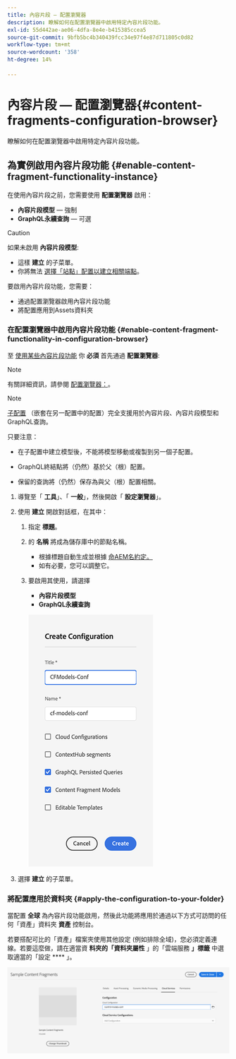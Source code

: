 ```yaml
---
title: 內容片段 — 配置瀏覽器
description: 瞭解如何在配置瀏覽器中啟用特定內容片段功能。
exl-id: 55d442ae-ae06-4dfa-8e4e-b415385ccea5
source-git-commit: 9bfb5bc4b340439fcc34e97f4e87d711805c0d82
workflow-type: tm+mt
source-wordcount: '358'
ht-degree: 14%

---
```


# 內容片段 — 配置瀏覽器{#content-fragments-configuration-browser}

瞭解如何在配置瀏覽器中啟用特定內容片段功能。

## 為實例啟用內容片段功能 {#enable-content-fragment-functionality-instance}

在使用內容片段之前，您需要使用 **配置瀏覽器** 啟用：

* **內容片段模型**  — 強制
* **GraphQL永續查詢**  — 可選

>[!CAUTION]
>
>如果未啟用 **內容片段模型**:
>
>* 這樣 **建立** 的子菜單。
>* 你將無法 [選擇「站點」配置以建立相關端點](/help/headless/graphql-api/graphql-endpoint.md)。


要啟用內容片段功能，您需要：

* 通過配置瀏覽器啟用內容片段功能
* 將配置應用到Assets資料夾

### 在配置瀏覽器中啟用內容片段功能 {#enable-content-fragment-functionality-in-configuration-browser}

至 [使用某些內容片段功能](#creating-a-content-fragment-model) 你 **必須** 首先通過 **配置瀏覽器**:

>[!NOTE]
>
>有關詳細資訊，請參閱 [配置瀏覽器：](/help/implementing/developing/introduction/configurations.md#using-configuration-browser)。

>[!NOTE]
>
>[子配置](/help/implementing/developing/introduction/configurations.md#configuration-resolution) （嵌套在另一配置中的配置）完全支援用於內容片段、內容片段模型和GraphQL查詢。
>
>只要注意：
>
>
>* 在子配置中建立模型後，不能將模型移動或複製到另一個子配置。
>
>* GraphQL終結點將（仍然）基於父（根）配置。
>
>* 保留的查詢將（仍然）保存為與父（根）配置相關。



1. 導覽至「 **工具**」、「 **一般**」，然後開啟「 **設定瀏覽器**」。

1. 使用 **建立** 開啟對話框，在其中：

   1. 指定 **標題**。
   1. 的 **名稱** 將成為儲存庫中的節點名稱。
      * 根據標題自動生成並根據 [命AEM名約定。](/help/implementing/developing/introduction/naming-conventions.md)
      * 如有必要，您可以調整它。
   1. 要啟用其使用，請選擇
      * **內容片段模型**
      * **GraphQL永續查詢**

      ![定義配置](assets/cfm-conf-01.png)


1. 選擇 **建立** 的子菜單。

<!-- 1. Select the location appropriate to your website. -->

### 將配置應用於資料夾 {#apply-the-configuration-to-your-folder}

當配置 **全球** 為內容片段功能啟用，然後此功能將應用於通過以下方式可訪問的任何「資產」資料夾 **資產** 控制台。

若要搭配可比的「資產」檔案夾使用其他設定 (例如排除全域)，您必須定義連線。若要這麼做，請在適當資 **料夾的「資料夾屬性** 」的「雲端服務 **」標籤** 中選取適當的「設定 **** 」。

![應用配置](assets/cfm-conf-02.png)
